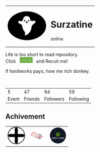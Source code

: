 
<table>
<tr>
<td>
<img src="./image/ghost.gif" width="120px" style="border-radius: 50%;">
</td>

<td>

# Surzatine
*online*
</td>
</table>

Life is too short to read repository.<br>
Click &nbsp;
<a href="#"><img src="./image/hire-me.png" width="40px"></a> &nbsp; and Recuit me!

If hardworks pays, how me rich donkey.

</br>
<table>
<tr>
<td>5</td>
<td>47</td>
<td>94</td>
<td>59</td>
</tr>
<tr>
<td>Event</td>
<td>Friends</td>
<td>Followers</td>
<td>Following</td>
</tr>
</table>

## Achivement

<table>
<tr>


<td><img src="./image/add.png" width="50px" style="border-radius: 50%; border:2px black solid;"></td>

<td><img src="./image/thm.png" width="50px" style="border-radius: 50%;"></td>

<td><img src="./image/htb.png" width="50px" style="border-radius: 50%;"></td>

</tr>





<!-- | Tables | Are | Cool | 
|----------|:-------------:|------:| 
| col 1 is| left-aligned | $1600 | -->


<!--
**surzatine/surzatine** is a ✨ _special_ ✨ repository because its `README.md` (this file) appears on your GitHub profile.

Here are some ideas to get you started:

- 🔭 I’m currently working on ...
- 🌱 I’m currently learning ...
- 👯 I’m looking to collaborate on ...
- 🤔 I’m looking for help with ...
- 💬 Ask me about ...
- 📫 How to reach me: ...
- 😄 Pronouns: ...
- ⚡ Fun fact: ...
-->
